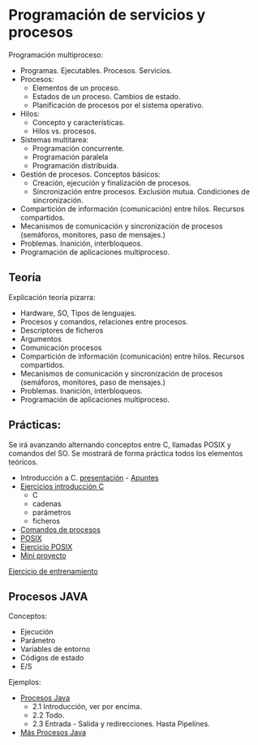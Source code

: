 # Programación de servicios y procesos

Programación multiproceso:
- Programas. Ejecutables. Procesos. Servicios.
- Procesos:
    - Elementos de un proceso.
    - Estados de un proceso. Cambios de estado.
    - Planificación de procesos por el sistema operativo.
- Hilos:
    - Concepto y características.
    - Hilos vs. procesos.
- Sistemas multitarea:
    - Programación concurrente.
    - Programación paralela
    - Programación distribuida.
- Gestión de procesos. Conceptos básicos:
    - Creación, ejecución y finalización de procesos.
    - Sincronización entre procesos. Exclusión mutua. Condiciones de sincronización.
- Compartición de información (comunicación) entre hilos. Recursos compartidos.
- Mecanismos de comunicación y sincronización de procesos (semáforos, monitores, paso de mensajes.)
- Problemas. Inanición, interbloqueos.
- Programación de aplicaciones multiproceso.

## Teoría 

Explicación teoría pizarra:
- Hardware, SO, Tipos de lenguajes.
- Procesos y comandos, relaciones entre procesos.
- Descriptores de ficheros
- Argumentos
- Comunicación procesos
- Compartición de información (comunicación) entre hilos. Recursos compartidos.
- Mecanismos de comunicación y sincronización de procesos (semáforos, monitores, paso de mensajes.)
- Problemas. Inanición, interbloqueos.
- Programación de aplicaciones multiproceso.

## Prácticas:

Se irá avanzando alternando conceptos entre C, llamadas POSIX y comandos del SO. Se mostrará de forma práctica todos los elementos teóricos.

- Introducción a C. [presentación](./First_Program.pdf) - [Apuntes](./PROGRAMACION_EN_LENGUAJE_C.pdf)
- [Ejercicios introducción C](01-ejercicios.md)
    - C
    - cadenas
    - parámetros
    - ficheros
- [Comandos de procesos](02-comandos.md)
- [POSIX](03-llamadas.md)
- [Ejercicio POSIX](04-ejercicios-llamadas.md)
- [Mini proyecto](10-proyecto.md)

[Ejercicio de entrenamiento](05-entrenamiento.md)

## Procesos JAVA

Conceptos:
- Ejecución
- Parámetro
- Variables de entorno
- Códigos de estado
- E/S

Ejemplos:
- [Procesos Java](https://psp2dam.github.io/psp_pages/es/unit2/)
    - 2.1 Introducción, ver por encima.
    - 2.2 Todo.
    - 2.3 Entrada - Salida y redirecciones. Hasta Pipelines.
- [Más Procesos Java](https://www.geeksforgeeks.org/java-lang-processbuilder-class-java/)

